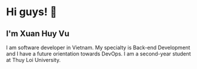 # Hi guys! 👋

## I'm Xuan Huy Vu

I am software developer in Vietnam. My specialty is Back-end Development and I have a future orientation towards DevOps. I am a second-year student at Thuy Loi University.
